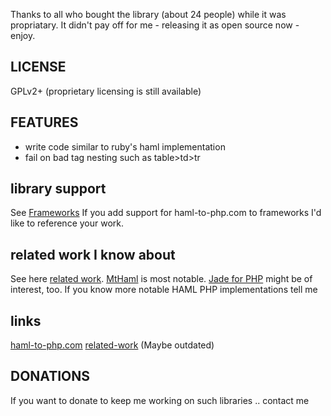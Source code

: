 
Thanks to all who bought the library (about 24 people) while it was propriatary.
It didn't pay off for me - releasing it as open source now - enjoy.

## LICENSE
GPLv2+
(proprietary licensing is still available)

## FEATURES
- write code similar to ruby's haml implementation
- fail on bad tag nesting such as table>td>tr

## library support
See [Frameworks](http://haml-to-php.com/en_EN/frameworks.html)
If you add support for haml-to-php.com to frameworks I'd like to reference your work.

## related work I know about
See here [related work](http://haml-to-php.com/en_EN/related%20work.html).
[MtHaml](https://github.com/arnaud-lb/MtHaml) is most notable.
[Jade for PHP](https://github.com/everzet/jade.php) might be of interest, too.
If you know more notable HAML PHP implementations tell me

## links
[haml-to-php.com](http://haml-to-php.com)
[related-work](http://haml-to-php.com/en_EN/related%20work.html) (Maybe outdated)

## DONATIONS
If you want to donate to keep me working on such libraries .. contact me
